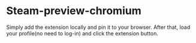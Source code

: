 # Steam-preview-chromium
Simply add the extension locally and pin it to your browser. After that, load your profile(no need to log-in) and click the extension button.
